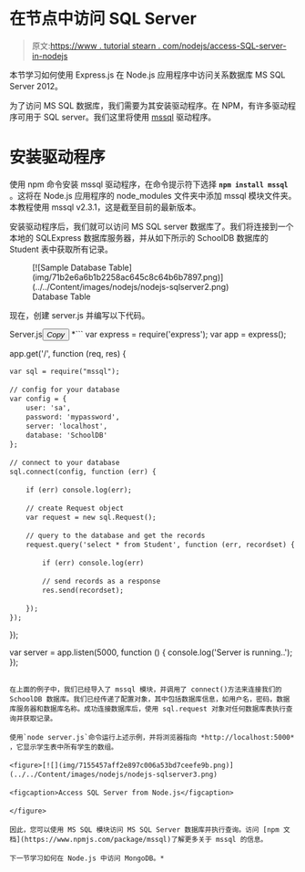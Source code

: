 # 在节点中访问 SQL Server

> 原文:[https://www . tutorial stearn . com/nodejs/access-SQL-server-in-nodejs](https://www.tutorialsteacher.com/nodejs/access-sql-server-in-nodejs)

本节学习如何使用 Express.js 在 Node.js 应用程序中访问关系数据库 MS SQL Server 2012。

为了访问 MS SQL 数据库，我们需要为其安装驱动程序。在 NPM，有许多驱动程序可用于 SQL server。我们这里将使用 [mssql](https://www.npmjs.com/package/mssql) 驱动程序。

# 安装驱动程序

使用 npm 命令安装 mssql 驱动程序，在命令提示符下选择 **`npm install mssql`** 。这将在 Node.js 应用程序的 node_modules 文件夹中添加 mssql 模块文件夹。本教程使用 mssql v2.3.1，这是截至目前的最新版本。

安装驱动程序后，我们就可以访问 MS SQL server 数据库了。我们将连接到一个本地的 SQLExpress 数据库服务器，并从如下所示的 SchoolDB 数据库的 Student 表中获取所有记录。

<figure>[![Sample Database Table](img/71b2e6a6b1b2258ac645c8c64b6b7897.png)](../../Content/images/nodejs/nodejs-sqlserver2.png)

<figcaption>Database Table</figcaption>

</figure>

现在，创建 server.js 并编写以下代码。

Server.js<button class="copy-btn pull-right" title="Copy example code">*Copy*</button> *```
var express = require('express');
var app = express();

app.get('/', function (req, res) {

    var sql = require("mssql");

    // config for your database
    var config = {
        user: 'sa',
        password: 'mypassword',
        server: 'localhost', 
        database: 'SchoolDB' 
    };

    // connect to your database
    sql.connect(config, function (err) {

        if (err) console.log(err);

        // create Request object
        var request = new sql.Request();

        // query to the database and get the records
        request.query('select * from Student', function (err, recordset) {

            if (err) console.log(err)

            // send records as a response
            res.send(recordset);

        });
    });
});

var server = app.listen(5000, function () {
    console.log('Server is running..');
}); 
```

在上面的例子中，我们已经导入了 mssql 模块，并调用了 connect()方法来连接我们的 SchoolDB 数据库。我们已经传递了配置对象，其中包括数据库信息，如用户名，密码，数据库服务器和数据库名称。成功连接数据库后，使用 sql.request 对象对任何数据库表执行查询并获取记录。

使用`node server.js`命令运行上述示例，并将浏览器指向 *http://localhost:5000* ，它显示学生表中所有学生的数组。

<figure>[![](img/7155457aff2e897c006a53bd7ceefe9b.png)](../../Content/images/nodejs/nodejs-sqlserver3.png)

<figcaption>Access SQL Server from Node.js</figcaption>

</figure>

因此，您可以使用 MS SQL 模块访问 MS SQL Server 数据库并执行查询。访问 [npm 文档](https://www.npmjs.com/package/mssql)了解更多关于 mssql 的信息。

下一节学习如何在 Node.js 中访问 MongoDB。*